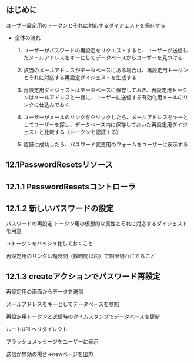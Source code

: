## はじめに

ユーザー設定用のトークンとそれに対応するダイジェストを保存する

- 全体の流れ

    1. ユーザーがパスワードの再設定をリクエストすると、ユーザーが送信したメールアドレスをキーにしてデータベースからユーザーを見つける

    2. 該当のメールアドレスがデータベースにある場合は、再設定用トークンとそれに対応する再設定ダイジェストを生成する

    3. 再設定用ダイジェストはデータベースに保存しておき、再設定用トークンはメールアドレスと一緒に、ユーザーに送信する有効化用メールのリンクに仕込んでおく

    4. ユーザーがメールのリンクをクリックしたら、メールアドレスをキーとしてユーザーを探し、データベース内に保存しておいた再設定用ダイジェストと比較する（トークンを認証する）

    5. 認証に成功したら、パスワード変更用のフォームをユーザーに表示する

## 12.1PasswordResetsリソース

## 12.1.1 PasswordResetsコントローラ

## 12.1.2 新しいパスワードの設定

パスワードの再設定
トークン用の仮想的な属性とそれに対応するダイジェストを用意

→トークンをハッシュ化しておくこと

再設定用のリンクは短時間（数時間以内）で期限切れにすること

## 12.1.3 createアクションでパスワード再設定

再設定用の画面からデータを送信

メールアドレスをキーとしてデータベースを参照

再設定用トークンと送信時のタイムスタンプでデータベースを更新

ルートURLへリダイレクト

フラッシュメッセージをユーザーに表示

送信が無効の場合→newページを出力

